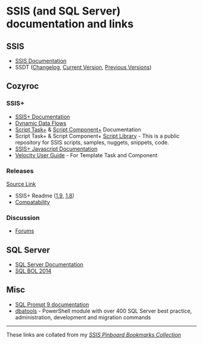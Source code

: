 # SSIS (and SQL Server) documentation and links

## SSIS

* [SSIS Documentation](https://docs.microsoft.com/en-us/sql/integration-services/sql-server-integration-services)
* SSDT ([Changelog](https://docs.microsoft.com/en-us/sql/ssdt/changelog-for-sql-server-data-tools-ssdt?view=sql-server-2017), [Current Version](https://docs.microsoft.com/en-us/sql/ssdt/download-sql-server-data-tools-ssdt?view=sql-server-2017), [Previous Versions](https://docs.microsoft.com/en-us/sql/ssdt/previous-releases-of-sql-server-data-tools-ssdt-and-ssdt-bi?view=sql-server-2017))

## Cozyroc

### SSIS+

* [SSIS+ Documentation](http://cozyroc.com/products)
* [Dynamic Data Flows](https://cozyroc.com/ssis/dynamic-data-flow)
* [Script Task+](https://cozyroc.com/ssis/script-task-plus) & [Script Component+](https://cozyroc.com/ssis/script-component-plus) Documentation
* Script Task+ & Script Component+ [Script Library](https://cozyroc.com/search-scripts) - This is a public repository for SSIS scripts, samples, nuggets, snippets, code.
* [SSIS+ Javascript Documentation](https://cozyroc.com/ssis/javascript)
* [Velocity User Guide](https://velocity.apache.org/engine/2.0/user-guide.html) - For Template Task and Component

### Releases

[Source Link](https://www.cozyroc.com/ssis/releases)

* SSIS+ Readme ([1.9](https://www.cozyroc.com/ssis/readme-19), [1.8](https://www.cozyroc.com/ssis/readme-18))
* [Compatability](https://cozyroc.com/products/#block-block-57)

### Discussion

* [Forums](https://groups.google.com/forum/#!forum/cozyroc)

## SQL Server

* [SQL Server Documentation](https://docs.microsoft.com/en-us/sql/sql-server/sql-server-technical-documentation)
* [SQL BOL 2014](https://msdn.microsoft.com/library/ms130214(v=sql.120).aspx)

## Misc

* [SQL Prompt 9 documentation](https://documentation.red-gate.com/sp9)
* [dbatools](https://dbatools.io/commands/) - PowerShell module with over 400 SQL Server best practice, administration, development and migration commands

----
These links are collated from my _[SSIS Pinboard Bookmarks Collection](https://pinboard.in/u:warthurton/t:documentation/t:sqlserver/?sort=title)_